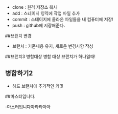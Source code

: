 - clone : 원격 저장소 복사
- add : 스테이지 영역에 작업 파일 추가
- commit : 스테이지에 올라온 파일들을 내 컴퓨터에 저장!
- push : github에 저장해준다.

##브랜치 변경
- 브랜치 : 기존내용 유지, 새로운 변경사항 작성

##브랜치3 병합대상
병합 대상 브랜치가 하나일때!

## 병합하기2
- 헤드 브랜치에 추가적인 커밋

##마스터입니다.

-마스터입니다아라라아아
